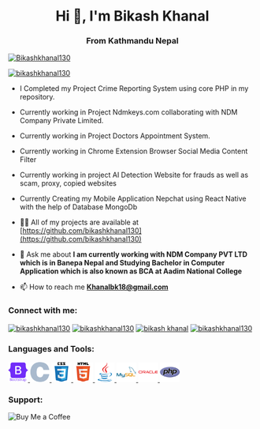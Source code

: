 <h1 align="center">Hi 👋, I'm Bikash Khanal</h1>
<h3 align="center"> From Kathmandu Nepal</h3>

<p align="left"> <a href="https://github.com/ryo-ma/github-profile-trophy"><img src="https://github-profile-trophy.vercel.app/?username=Bikashkhanal130" alt="Bikashkhanal130" /></a> </p>

<p align="left"> <a href="https://twitter.com/bikashkhanal130" target="blank"><img src="https://img.shields.io/twitter/follow/bikashkhanal130?logo=twitter&style=for-the-badge" alt="bikashkhanal130" /></a> </p>

-  I Completed my Project Crime Reporting System using core PHP in my repository.
-  Currently working in Project Ndmkeys.com collaborating with NDM Company Private Limited.
-  Currently working in Project Doctors Appointment System.
-  Currently working in Chrome Extension Browser Social Media Content Filter
-  Currently working in project AI Detection Website for frauds as well as scam, proxy, copied websites
-  Currently Creating my Mobile Application Nepchat using React Native with the help of Database MongoDb


- 👨‍💻 All of my projects are available at [https://github.com/bikashkhanal130](https://github.com/bikashkhanal130)

- 💬 Ask me about **I am currently working with NDM Company PVT LTD which is in Banepa Nepal and Studying Bachelor in Computer Application which is also known as BCA at Aadim National College**

- 📫 How to reach me **Khanalbk18@gmail.com**

<h3 align="left">Connect with me:</h3>
<p align="left">
<a href="https://twitter.com/bikashkhanal130" target="blank"><img align="center" src="https://raw.githubusercontent.com/rahuldkjain/github-profile-readme-generator/master/src/images/icons/Social/twitter.svg" alt="bikashkhanal130" height="30" width="40" /></a>
<a href="https://linkedin.com/in/bikashkhanal130" target="blank"><img align="center" src="https://raw.githubusercontent.com/rahuldkjain/github-profile-readme-generator/master/src/images/icons/Social/linked-in-alt.svg" alt="bikashkhanal130" height="30" width="40" /></a>
<a href="https://fb.com/bikash khanal" target="blank"><img align="center" src="https://raw.githubusercontent.com/rahuldkjain/github-profile-readme-generator/master/src/images/icons/Social/facebook.svg" alt="bikash khanal" height="30" width="40" /></a>
<a href="https://instagram.com/bikashkhanal130" target="blank"><img align="center" src="https://raw.githubusercontent.com/rahuldkjain/github-profile-readme-generator/master/src/images/icons/Social/instagram.svg" alt="bikashkhanal130" height="30" width="40" /></a>
</p>

<h3 align="left">Languages and Tools:</h3>
<p align="left"> <a href="https://getbootstrap.com" target="_blank" rel="noreferrer"> <img src="https://raw.githubusercontent.com/devicons/devicon/master/icons/bootstrap/bootstrap-plain-wordmark.svg" alt="bootstrap" width="40" height="40"/> </a> <a href="https://www.cprogramming.com/" target="_blank" rel="noreferrer"> <img src="https://raw.githubusercontent.com/devicons/devicon/master/icons/c/c-original.svg" alt="c" width="40" height="40"/> </a> <a href="https://www.w3schools.com/css/" target="_blank" rel="noreferrer"> <img src="https://raw.githubusercontent.com/devicons/devicon/master/icons/css3/css3-original-wordmark.svg" alt="css3" width="40" height="40"/> </a> <a href="https://www.w3.org/html/" target="_blank" rel="noreferrer"> <img src="https://raw.githubusercontent.com/devicons/devicon/master/icons/html5/html5-original-wordmark.svg" alt="html5" width="40" height="40"/> </a> <a href="https://www.java.com" target="_blank" rel="noreferrer"> <img src="https://raw.githubusercontent.com/devicons/devicon/master/icons/java/java-original.svg" alt="java" width="40" height="40"/> </a> <a href="https://www.mysql.com/" target="_blank" rel="noreferrer"> <img src="https://raw.githubusercontent.com/devicons/devicon/master/icons/mysql/mysql-original-wordmark.svg" alt="mysql" width="40" height="40"/> </a> <a href="https://www.oracle.com/" target="_blank" rel="noreferrer"> <img src="https://raw.githubusercontent.com/devicons/devicon/master/icons/oracle/oracle-original.svg" alt="oracle" width="40" height="40"/> </a> <a href="https://www.php.net" target="_blank" rel="noreferrer"> <img src="https://raw.githubusercontent.com/devicons/devicon/master/icons/php/php-original.svg" alt="php" width="40" height="40"/> </a> </p>

<h3 align="left">Support:</h3>
<p>
  <a href="https://www.buymeacoffee.com/bikashkhanal130">
    <img align="left" src="https://cdn.buymeacoffee.com/buttons/v2/default-yellow.png" height="50" width="210" alt="Buy Me a Coffee" />
  </a>
</p>
<br><br>

